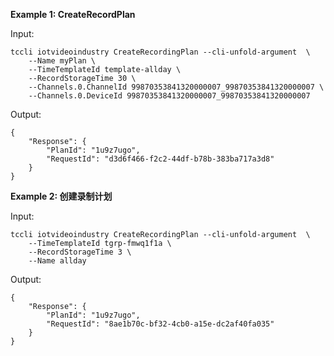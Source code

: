 **Example 1: CreateRecordPlan**



Input: 

```
tccli iotvideoindustry CreateRecordingPlan --cli-unfold-argument  \
    --Name myPlan \
    --TimeTemplateId template-allday \
    --RecordStorageTime 30 \
    --Channels.0.ChannelId 99870353841320000007_99870353841320000007 \
    --Channels.0.DeviceId 99870353841320000007_99870353841320000007
```

Output: 
```
{
    "Response": {
        "PlanId": "1u9z7ugo",
        "RequestId": "d3d6f466-f2c2-44df-b78b-383ba717a3d8"
    }
}
```

**Example 2: 创建录制计划**



Input: 

```
tccli iotvideoindustry CreateRecordingPlan --cli-unfold-argument  \
    --TimeTemplateId tgrp-fmwq1f1a \
    --RecordStorageTime 3 \
    --Name allday
```

Output: 
```
{
    "Response": {
        "PlanId": "1u9z7ugo",
        "RequestId": "8ae1b70c-bf32-4cb0-a15e-dc2af40fa035"
    }
}
```

